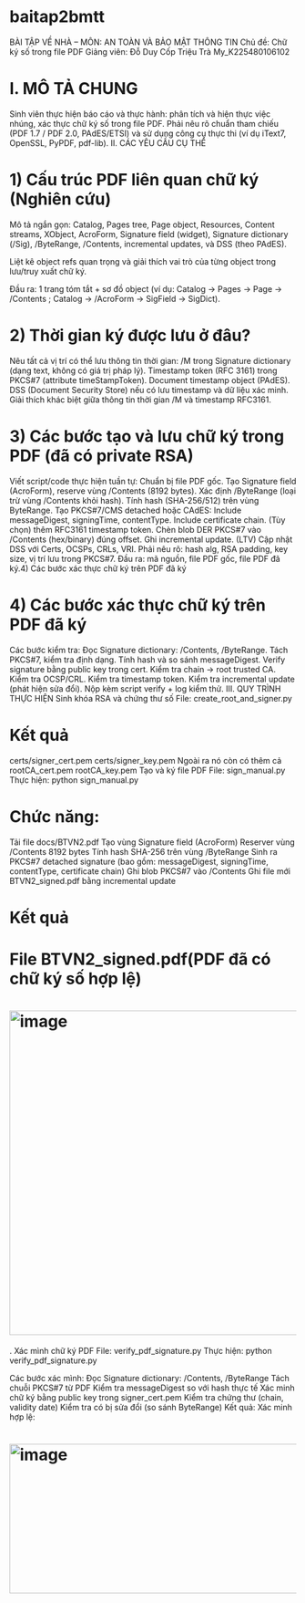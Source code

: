 # baitap2bmtt
BÀI TẬP VỀ NHÀ – MÔN: AN TOÀN VÀ BẢO MẬT THÔNG TIN
Chủ đề: Chữ ký số trong file PDF
Giảng viên: Đỗ Duy Cốp
Triệu Trà My_K225480106102
# I. MÔ TẢ CHUNG

Sinh viên thực hiện báo cáo và thực hành: phân tích và hiện thực việc nhúng, xác thực chữ ký số trong file PDF.
Phải nêu rõ chuẩn tham chiếu (PDF 1.7 / PDF 2.0, PAdES/ETSI) và sử dụng công cụ thực thi (ví dụ iText7, OpenSSL, PyPDF, pdf-lib). II. CÁC YÊU CẦU CỤ THỂ
# 1) Cấu trúc PDF liên quan chữ ký (Nghiên cứu)
Mô tả ngắn gọn: Catalog, Pages tree, Page object, Resources, Content streams, XObject, AcroForm, Signature field (widget), Signature dictionary (/Sig), /ByteRange, /Contents, incremental updates, và DSS (theo PAdES).

Liệt kê object refs quan trọng và giải thích vai trò của từng object trong lưu/truy xuất chữ ký.

Đầu ra: 1 trang tóm tắt + sơ đồ object (ví dụ: Catalog → Pages → Page → /Contents ; Catalog → /AcroForm → SigField → SigDict).

# 2) Thời gian ký được lưu ở đâu?
Nêu tất cả vị trí có thể lưu thông tin thời gian:
/M trong Signature dictionary (dạng text, không có giá trị pháp lý).
Timestamp token (RFC 3161) trong PKCS#7 (attribute timeStampToken).
Document timestamp object (PAdES).
DSS (Document Security Store) nếu có lưu timestamp và dữ liệu xác minh.
Giải thích khác biệt giữa thông tin thời gian /M và timestamp RFC3161.
# 3) Các bước tạo và lưu chữ ký trong PDF (đã có private RSA)
Viết script/code thực hiện tuần tự:
Chuẩn bị file PDF gốc.
Tạo Signature field (AcroForm), reserve vùng /Contents (8192 bytes).
Xác định /ByteRange (loại trừ vùng /Contents khỏi hash).
Tính hash (SHA-256/512) trên vùng ByteRange.
Tạo PKCS#7/CMS detached hoặc CAdES:
Include messageDigest, signingTime, contentType.
Include certificate chain.
(Tùy chọn) thêm RFC3161 timestamp token.
Chèn blob DER PKCS#7 vào /Contents (hex/binary) đúng offset.
Ghi incremental update.
(LTV) Cập nhật DSS với Certs, OCSPs, CRLs, VRI.
Phải nêu rõ: hash alg, RSA padding, key size, vị trí lưu trong PKCS#7.
Đầu ra: mã nguồn, file PDF gốc, file PDF đã ký.4) Các bước xác thực chữ ký trên PDF đã ký
# 4) Các bước xác thực chữ ký trên PDF đã ký
Các bước kiểm tra:
Đọc Signature dictionary: /Contents, /ByteRange.
Tách PKCS#7, kiểm tra định dạng.
Tính hash và so sánh messageDigest.
Verify signature bằng public key trong cert.
Kiểm tra chain → root trusted CA.
Kiểm tra OCSP/CRL.
Kiểm tra timestamp token.
Kiểm tra incremental update (phát hiện sửa đổi).
Nộp kèm script verify + log kiểm thử. III. QUY TRÌNH THỰC HIỆN
Sinh khóa RSA và chứng thư số
File: create_root_and_signer.py
# Kết quả
certs/signer_cert.pem
certs/signer_key.pem
Ngoài ra nó còn có thêm cả
rootCA_cert.pem
rootCA_key.pem
Tạo và ký file PDF
File: sign_manual.py
Thực hiện:
python sign_manual.py

# Chức năng:
Tải file docs/BTVN2.pdf
Tạo vùng Signature field (AcroForm)
Reserver vùng /Contents 8192 bytes
Tính hash SHA-256 trên vùng /ByteRange
Sinh ra PKCS#7 detached signature (bao gồm: messageDigest, signingTime, contentType, certificate chain)
Ghi blob PKCS#7 vào /Contents
Ghi file mới BTVN2_signed.pdf bằng incremental update
# Kết quả
# File BTVN2_signed.pdf(PDF đã có chữ ký số hợp lệ)
# <img width="960" height="569" alt="image" src="https://github.com/user-attachments/assets/d4ccceef-6a69-4991-b1eb-7f9adf939225" />
. Xác mình chữ ký PDF
File: verify_pdf_signature.py
Thực hiện:
python verify_pdf_signature.py

Các bước xác mình:
Đọc Signature dictionary: /Contents, /ByteRange
Tách chuỗi PKCS#7 từ PDF
Kiểm tra messageDigest so với hash thực tế
Xác minh chữ ký bằng public key trong signer_cert.pem
Kiểm tra chứng thư (chain, validity date)
Kiểm tra có bị sửa đổi (so sánh ByteRange)
Kết quả:
Xác minh hợp lệ: 
# <img width="1048" height="262" alt="image" src="https://github.com/user-attachments/assets/77422db0-5053-4659-83d3-01dfc9fa1efe" />

